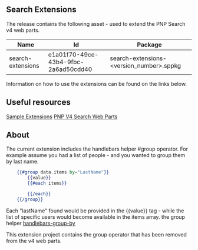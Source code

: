 ## Search Extensions

The release contains the following asset - used to extend the PNP Search v4 web parts.

| Name              | Id                                   | Package |
| ----------------- | ------------------------------------ | ------- |
| search-extensions | e1a01f70-49ce-43b4-9fbc-2a6ad50cdd40 | search-extensions-<version_number>.sppkg |

Information on how to use the extensions can be found on the links below.

## Useful resources
[Sample Extensions](https://github.com/microsoft-search/pnp-modern-search-extensibility-samples/tree/main)
[PNP V4 Search Web Parts](https://microsoft-search.github.io/pnp-modern-search/extensibility/)

## About

The current extension includes the handlebars helper #group operator. For example assume you had a list of people - and you wanted to group them by last name.

``` handlebars
    {{#group data.items by="LastName"}}
        {{value}}
        {{#each items}}

        {{/each}}
    {{/group}}
```

Each "lastName" found would be provided in the {{value}} tag - while the list of specific users would become available in the items array. the group helper [handlebars-group-by](https://github.com/shannonmoeller/handlebars-group-by) 

This extension project contains the group operator that has been removed from the v4 web parts.
